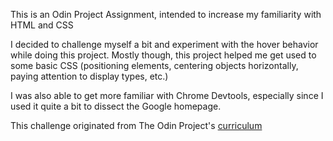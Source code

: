 This is an Odin Project Assignment, intended to increase my familiarity with HTML and CSS

I decided to challenge myself a bit and experiment with the hover behavior while doing this project. Mostly though, this project helped me get used to some basic CSS (positioning elements, centering objects horizontally, paying attention to display types, etc.)

I was also able to get more familiar with Chrome Devtools, especially since I used it quite a bit to dissect the Google homepage.

This challenge originated from The Odin Project's [curriculum](http://www.theodinproject.com/courses/web-development-101/lessons/html-css)